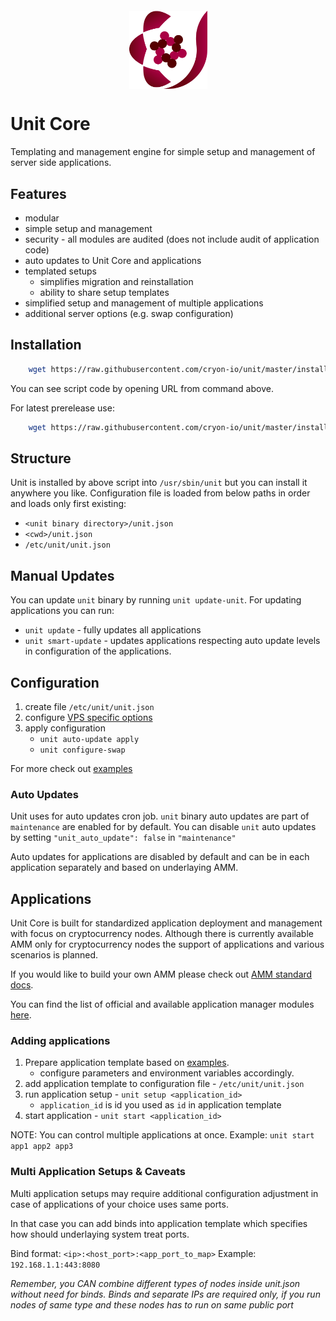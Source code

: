 <div style="display: flex; align-items: center; justify-content:center; margin-top: 20px">
<img src="assets/core-logo.png" width="125" />
</div>

# Unit Core

Templating and management engine for simple setup and management of server side applications.

## Features

- modular
- simple setup and management
- security - all modules are audited (does not include audit of application code)
- auto updates to Unit Core and applications
- templated setups 
    - simplifies migration and reinstallation
    - ability to share setup templates
- simplified setup and management of multiple applications
- additional server options (e.g. swap configuration)

## Installation

```sh
    wget https://raw.githubusercontent.com/cryon-io/unit/master/install.sh -O /tmp/install.sh && sh /tmp/install.sh
```
You can see script code by opening URL from command above. 

For latest prerelease use: 
```sh
    wget https://raw.githubusercontent.com/cryon-io/unit/master/install-prerelease.sh -O /tmp/install.sh && sh /tmp/install.sh
```

## Structure

Unit is installed by above script into `/usr/sbin/unit` but you can install it anywhere you like. 
Configuration file is loaded from below paths in order and loads only first existing:
- `<unit binary directory>/unit.json`
- `<cwd>/unit.json`
- `/etc/unit/unit.json`

## Manual Updates

You can update `unit` binary by running `unit update-unit`.
For updating applications you can run: 
- `unit update`  - fully updates all applications 
- `unit smart-update` - updates applications respecting auto update levels in configuration of the applications.

## Configuration

1. create file `/etc/unit/unit.json`
2. configure [VPS specific options]()
3. apply configuration
    - `unit auto-update apply`
    - `unit configure-swap`

For more check out [examples]()

### Auto Updates

Unit uses for auto updates cron job. `unit` binary auto updates are part of `maintenance` are enabled for by default. You can disable `unit` auto updates by setting `"unit_auto_update": false` in `"maintenance"`

Auto updates for applications are disabled by default and can be in each application separately and based on underlaying AMM. 

## Applications

Unit Core is built for standardized application deployment and management with focus on cryptocurrency nodes. Although there is currently available AMM only for cryptocurrency nodes the support of applications and various scenarios is planned. 

If you would like to build your own AMM please check out [AMM standard docs]().

You can find the list of official and available application manager modules [here](). 

### Adding applications

1. Prepare application template based on [examples](). 
    * configure parameters and environment variables accordingly.
2. add application template to configuration file - `/etc/unit/unit.json`
3. run application setup - `unit setup <application_id>`
    * `application_id` is id you used as `id` in application template
4. start application - `unit start <application_id>`

NOTE: You can control multiple applications at once. 
    Example: `unit start app1 app2 app3`

### Multi Application Setups & Caveats 

Multi application setups may require additional configuration adjustment in case of applications of your choice uses same ports. 

In that case you can add binds into application template which specifies how should underlaying system treat ports. 

Bind format: `<ip>:<host_port>:<app_port_to_map>`
Example: `192.168.1.1:443:8080	`

*Remember, you CAN combine different types of nodes inside unit.json without need for binds. Binds and separate IPs are required only, if you run nodes of same type and these nodes has to run on same public port*